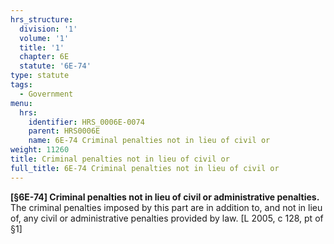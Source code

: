 ```yaml
---
hrs_structure:
  division: '1'
  volume: '1'
  title: '1'
  chapter: 6E
  statute: '6E-74'
type: statute
tags:
  - Government
menu:
  hrs:
    identifier: HRS_0006E-0074
    parent: HRS0006E
    name: 6E-74 Criminal penalties not in lieu of civil or
weight: 11260
title: Criminal penalties not in lieu of civil or
full_title: 6E-74 Criminal penalties not in lieu of civil or
---
```

**[§6E-74] Criminal penalties not in lieu of civil or administrative penalties.** The criminal penalties imposed by this part are in addition to, and not in lieu of, any civil or administrative penalties provided by law. [L 2005, c 128, pt of §1]